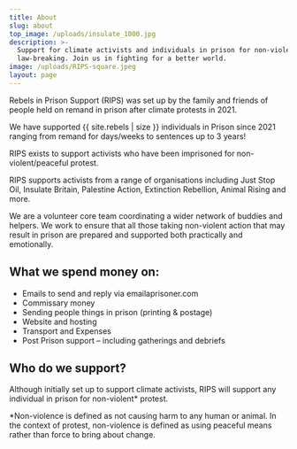 ```yaml
---
title: About
slug: about
top_image: /uploads/insulate_1000.jpg
description: >-
  Support for climate activists and individuals in prison for non-violent
  law-breaking. Join us in fighting for a better world.
image: /uploads/RIPS-square.jpeg
layout: page
---
```


Rebels in Prison Support (RIPS) was set up by the family and friends of people held on remand in prison after climate protests in 2021. 

We have supported {{ site.rebels | size }} individuals in Prison since 2021 ranging from remand for days/weeks to sentences up to 3 years!

RIPS exists to support activists who have been imprisoned for non-violent/peaceful protest.

RIPS supports activists from a range of organisations including Just Stop Oil, Insulate Britain, Palestine Action, Extinction Rebellion, Animal Rising and more.

We are a volunteer core team coordinating a wider network of buddies and helpers. We work to ensure that all those taking non-violent action that may result in prison are prepared and supported both practically and emotionally.

## What we spend money on:

* Emails to send and reply via emailaprisoner.com
* Commissary money
* Sending people things in prison (printing & postage)
* Website and hosting
* Transport and Expenses
* Post Prison support – including gatherings and debriefs

## **Who do we support?**

Although initially set up to support climate activists, RIPS will support any individual in prison for non-violent\* protest.

\*Non-violence is defined as not causing harm to any human or animal. In the context of protest, non-violence is defined as using peaceful means rather than force to bring about change.
